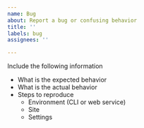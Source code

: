 ```yaml
---
name: Bug
about: Report a bug or confusing behavior
title: ''
labels: bug
assignees: ''

---
```


Include the following information

- What is the expected behavior
- What is the actual behavior
- Steps to reproduce
  - Environment (CLI or web service)
  - Site
  - Settings
